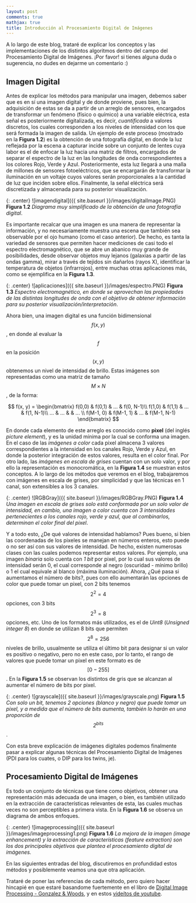 ```yaml
---
layout: post
comments: true
mathjax: true
title: Introducción al Procesamiento Digital de Imágenes
---
```

A lo largo de este blog, trataré de explicar los conceptos y las implementaciones de los distintos algoritmos dentro del campo del Procesamiento Digital de Imágenes. ¡Por favor! si tienes alguna duda o sugerencia, no dudes en dejarme un comentario :)


## Imagen Digital

Antes de explicar los métodos para manipular una imagen, debemos saber que es en sí una imagen digital y de donde proviene, pues bien, la adquisición de estas se da a partir de un arreglo de sensores, encargados de transformar un fenómeno (físico o químico) a una variable eléctrica, esta señal es posteriormente digitalizada, es decir, _cuantificada_ a valores discretos, los cuales corresponden a los niveles de intensidad con los que será formada la imagen de salida. Un ejemplo de este proceso (mostrado en la __Figura 1.2__) es la obtención de una fotografía digital, en donde la luz reflejada por la escena a capturar incide sobre un conjunto de lentes cuya labor es el de enfocar la luz hacia una matriz de filtros, encargados de separar el espectro de la luz en las longitudes de onda correspondientes a los colores Rojo, Verde y Azul. Posteriormente, esta luz llegará a una malla de millones de sensores fotoeléctricos, que se encargarán de transformar la iluminación en un voltaje cuyos valores serán proporcionales a la cantidad de luz que inciden sobre ellos. Finalmente, la señal eléctrica será discretizada y almacenada para su posterior visualización.

{: .center}
![imagendigital]({{ site.baseurl }}/images/digitalImage.PNG)
 __Figura 1.2__ _Diagrama muy simplificado de la obtención de una fotografía digital_.

Es importante recalcar que una imagen es una manera de representar la información, y no necesariamente muestra una escena que también sea observable por el ojo humano (como el caso anterior). De hecho, es tanta la variedad de sensores que permiten hacer mediciones de casi todo el espectro electromagnético, que se abre un abanico muy grande de posibilidades, desde observar objetos muy lejanos (galaxias a partir de las ondas gamma), mirar a través de tejidos sin dañarlos (rayos X), identificar la temperatura de objetos (infrarrojos), entre muchas otras aplicaciones más, como se ejemplifica en la __Figura 1.3__.

{: .center}
![aplicaciones]({{ site.baseurl }}/images/espectro.PNG)
 __Figura 1.3__ _Espectro electromagnético, en donde se aprovechan las propiedades de las distintas longitudes de onda con el objetivo de obtener información para su posterior visualización/interpretación_.

Ahora bien, una imagen digital es una función bidimensional $$f(x, y)$$, en donde al evaluar la $$f$$ en la posición $$(x, y)$$ obtenemos un nivel de intensidad de brillo. Estas imágenes son representadas como una matriz de tamaño $$M \times N$$, de la forma:

$$
f(x, y) = \begin{bmatrix}
f(0,0) & f(0,1) & ... & f(0, N-1)\\ 
f(1,0) & f(1,1) & ... & f(1, N-1)\\ 
... & ... &  & ... \\ 
f(M-1, 0) & f(M-1, 1) & ... & f(M-1, N-1)
\end{bmatrix}
$$

En donde cada elemento de este arreglo es conocido como __pixel__ (del inglés _picture element_), y es la unidad mínima
por la cual se conforma una imagen. En el caso de las _imágenes a color_ cada pixel almacena 3 valores correspondientes a la intensidad en los canales Rojo, Verde y Azul, en donde la posterior integración de estos valores, resulta en el color final. Por otro lado, las _imágenes en escala de grises_ cuentan con un solo valor, y por ello la representación es monocromática, en la __Figura 1.4__ se muestran estos conceptos. A lo largo de los métodos que veremos en el blog, trabajaremos con imágenes en escala de grises, por simplicidad y que las técnicas en 1 canal, son extensibles a los 3 canales.

{: .center}
![RGBGray]({{ site.baseurl }}/images/RGBGray.PNG)
 __Figura 1.4__ _Una imagen en escala de grises solo está conformada por un solo valor de intensidad, en cambio, una imagen a color cuenta con 3 intensidades pertenecientes a los canales rojo, verde y azul, que al combinarlos, determinan el color final del pixel_.

Y a todo esto, ¿De qué valores de intensidad hablamos? Pues bueno, si bien las coordenadas de los pixeles se manejan en números enteros, esto puede o no ser así con sus valores de intensidad. De hecho, existen numerosas clases con las cuales podemos representar estos valores. Por ejemplo, una imagen _binaria_ solo cuenta con _1 bit_ por pixel, por lo cual sus valores de intensidad serán 0, el cual corresponde al negro (oscuridad - mínimo brillo) o 1 el cual equivale al blanco (máxima iluminación). Ahora, ¿Qué pasa si aumentamos el número de bits?, pues con ello aumentarán las opciones de color que puede tomar un pixel, con 2 bits tenemos $$2^{2} = 4$$ opciones, con 3 bits $$2^{3} = 8$$ opciones, etc. Uno de los formatos más utilizados, es el de _Uint8_ (_Unsigned integer 8_) en donde se utilizan 8 bits que permiten $$2^{8} = 256$$ niveles de brillo, usualmente se utiliza el último bit para designar si un valor es positivo o negativo, pero no en este caso, por lo tanto, el rango de valores que puede tomar un pixel en este formato es de $$[0 - 255]$$. En la __Figura 1.5__ se observan los distintos de gris que se alcanzan al aumentar el número de bits por pixel.

{: .center}
![grayscale]({{ site.baseurl }}/images/grayscale.png)
 __Figura 1.5__ _Con solo un bit, tenemos 2 opciones (blanco y negro) que puede tomar un pixel, y a medida que el número de bits aumenta, también lo harán en una proporción de $$2^{bits}$$_.

Con esta breve explicación de imágenes digitales podemos finalmente pasar a explicar algunas técnicas del Procesamiento Digital de Imágenes (PDI para los cuates, o DIP para los twins, je). 


## Procesamiento Digital de Imágenes
Es todo un conjunto de técnicas que tiene como objetivos, obtener una representación más adecuada de una imagen, o bien, es también utilizado en la extracción de características relevantes de esta, las cuales muchas veces no son perceptibles a primera vista. En la __Figura 1.6__ se observa un diagrama de ambos enfoques.

{: .center}
![imageprocessing]({{ site.baseurl }}/images/imageprocessing1.png)
 __Figura 1.6__ _La mejora de la imagen (image enhancement) y la extracción de características (feature extraction) son los dos principales objetivos que plantea el procesamiento digital de imágenes._

En las siguientes entradas del blog, discutiremos en profundidad estos métodos y posiblemente veamos una que otra aplicación. 

Trataré de poner las referencias de cada método, pero quiero hacer hincapié en que estaré basandome fuertemente en el libro de [Digital Image Processing - Gonzalez & Woods](https://www.amazon.com/Digital-Image-Processing-Rafael-Gonzalez/dp/0133356728), y en estos [videítos de youtube](https://www.youtube.com/watch?v=UhDlL-tLT2U&list=PLuh62Q4Sv7BUf60vkjePfcOQc8sHxmnDX).






